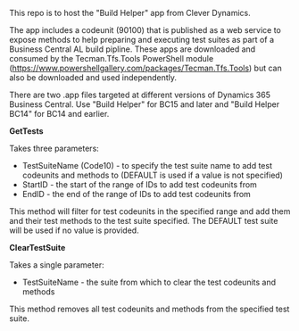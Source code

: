 This repo is to host the "Build Helper" app from Clever Dynamics. 

The app includes a codeunit (90100) that is published as a web service to expose methods to help preparing and executing test suites as part of a Business Central AL build pipline. These apps are downloaded and consumed by the Tecman.Tfs.Tools PowerShell module (https://www.powershellgallery.com/packages/Tecman.Tfs.Tools) but can also be downloaded and used independently.

There are two .app files targeted at different versions of Dynamics 365 Business Central. Use "Build Helper" for BC15 and later and "Build Helper BC14" for BC14 and earlier.

**GetTests**

Takes three parameters:
- TestSuiteName (Code10) - to specify the test suite name to add test codeunits and methods to (DEFAULT is used if a value is not specified)
- StartID - the start of the range of IDs to add test codeunits from
- EndID - the end of the range of IDs to add test codeunits from

This method will filter for test codeunits in the specified range and add them and their test methods to the test suite specified. The DEFAULT test suite will be used if no value is provided.

**ClearTestSuite**

Takes a single parameter:
- TestSuiteName - the suite from which to clear the test codeunits and methods

This method removes all test codeunits and methods from the specified test suite.
